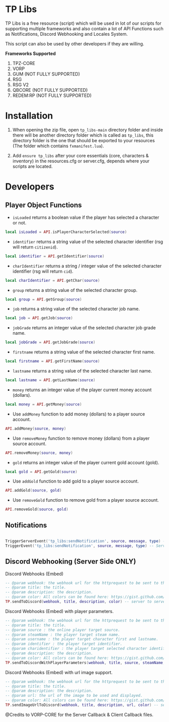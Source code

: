 # TP Libs

TP Libs is a free resource (script) which will be used in lot of our scripts for supporting multiple frameworks and also contain a lot of API Functions such as Notifications, Discord Webhooking and Locales System.

This script can also be used by other developers if they are willing.

**Frameworks Supported**


1. TPZ-CORE
2. VORP
3. GUM (NOT FULLY SUPPORTED)
4. RSG
5. RSG V2
6. QBCORE (NOT FULLY SUPPORTED)
7. REDEM:RP (NOT FULLY SUPPORTED)

# Installation

1. When opening the zip file, open `tp_libs-main` directory folder and inside there will be another directory folder which is called as `tp_libs`, this directory folder is the one that should be exported to your resources (The folder which contains `fxmanifest.lua`).

2. Add `ensure tp_libs` after your core essentials (core, characters & inventory) in the resources.cfg or server.cfg, depends where your scripts are located. 

# Developers 

## Player Object Functions

- `isLoaded` returns a boolean value if the player has selected a character or not.
```lua
local isLoaded = API.isPlayerCharacterSelected(source)
```

- `identifier` returns a string value of the selected character identifier (rsg will return `citizenid`).
```lua
local identifier = API.getIdentifier(source) 
```

- `charIdentifier` returns a string / integer value of the selected character identifier (rsg will return `cid`).
```lua
local charIdentifier = API.getChar(source) 
```

- `group` returns a string value of the selected character group.
```lua
local group = API.getGroup(source) 
```

- `job` returns a string value of the selected character job name.
```lua
local job = API.getJob(source) 
```

- `jobGrade` returns an integer value of the selected character job grade name.
```lua
local jobGrade = API.getJobGrade(source) 
```

- `firstname` returns a string value of the selected character first name.
```lua
local firstname = API.getFirstName(source) 
```

- `lastname` returns a string value of the selected character last name.
```lua
local lastname = API.getLastName(source) 
```

- `money` returns an integer value of the player current money account (dollars).
```lua
local money = API.getMoney(source) 
```

- Use `addMoney` function to add money (dollars) to a player source account.
```lua
API.addMoney(source, money) 
```

- Use `removeMoney` function to remove money (dollars) from a player source account.
```lua
API.removeMoney(source, money) 
```

- `gold` returns an integer value of the player current gold account (gold).
```lua
local gold = API.getGold(source) 
```

- Use `addGold` function to add gold to a player source account.
```lua
API.addGold(source, gold) 
```

- Use `removeGold` function to remove gold from a player source account.
```lua
API.removeGold(source, gold) 
```

## Notifications
  
```lua

TriggerServerEvent('tp_libs:sendNotification', source, message, type) -- Client Side to be used
TriggerEvent('tp_libs:sendNotification', source, message, type) -- Server Side to be used.
```

## Discord Webhooking (Server Side ONLY)

Discord Webhooks (Embed)

```lua
-- @param webhook: the webhook url for the httprequest to be sent to the discord server.
-- @param title: the title.
-- @param description: the description.
-- @param color: All colors can be found here: https://gist.github.com/thomasbnt/b6f455e2c7d743b796917fa3c205f812
TP.sendToDiscord(webhook, title, description, color) -- server to server.
```

Discord Webhooks (Embed) with player parameters.

```lua
-- @param webhook: the webhook url for the httprequest to be sent to the discord server.
-- @param title: the title.
-- @param source : the online player target source.
-- @param steamName : the player target steam name.
-- @param username : the player target character first and lastname.
-- @param identifier : the player target identifier.
-- @param charidentifier : the player target selected character identifier.
-- @param description: the description.
-- @param color: All colors can be found here: https://gist.github.com/thomasbnt/b6f455e2c7d743b796917fa3c205f812
TP.sendToDiscordWithPlayerParameters(webhook, title, source, steamName, username, identifier, charidentifier, description, color)
```

Discord Webhooks (Embed) with url image support.

```lua
-- @param webhook: the webhook url for the httprequest to be sent to the discord server.
-- @param title: the title.
-- @param description: the description.
-- @param url: the url of the image to be used and displayed.
-- @param color: All colors can be found here: https://gist.github.com/thomasbnt/b6f455e2c7d743b796917fa3c205f812
TP.sendImageUrlToDiscord(webhook, title, description, url, color) -- server to server.
```

@Credits to VORP-CORE for the Server Callback & Client Callback files.
